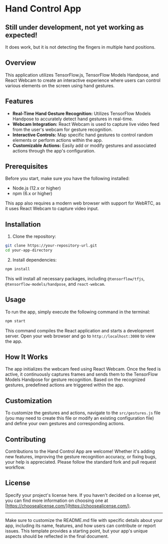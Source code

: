 # Hand Control App

## Still under development, not yet working as expected!
It does work, but it is not detecting the fingers in multiple hand positions.

## Overview

This application utilizes TensorFlow.js, TensorFlow Models Handpose, and React Webcam to create an interactive experience where users can control various elements on the screen using hand gestures.

## Features

-   **Real-Time Hand Gesture Recognition:** Utilizes TensorFlow Models Handpose to accurately detect hand gestures in real-time.
-   **Webcam Integration:** React Webcam is used to capture live video feed from the user's webcam for gesture recognition.
-   **Interactive Controls:** Map specific hand gestures to control random elements or perform actions within the app.
-   **Customizable Actions:** Easily add or modify gestures and associated actions through the app's configuration.

## Prerequisites

Before you start, make sure you have the following installed:

-   Node.js (12.x or higher)
-   npm (6.x or higher)

This app also requires a modern web browser with support for WebRTC, as it uses React Webcam to capture video input.

## Installation

1. Clone the repository:

```bash
git clone https://your-repository-url.git
cd your-app-directory
```

2. Install dependencies:

```bash
npm install
```

This will install all necessary packages, including `@tensorflow/tfjs`, `@tensorflow-models/handpose`, and `react-webcam`.

## Usage

To run the app, simply execute the following command in the terminal:

```bash
npm start
```

This command compiles the React application and starts a development server. Open your web browser and go to `http://localhost:3000` to view the app.

## How It Works

The app initializes the webcam feed using React Webcam. Once the feed is active, it continuously captures frames and sends them to the TensorFlow Models Handpose for gesture recognition. Based on the recognized gestures, predefined actions are triggered within the app.

## Customization

To customize the gestures and actions, navigate to the `src/gestures.js` file (you may need to create this file or modify an existing configuration file) and define your own gestures and corresponding actions.

## Contributing

Contributions to the Hand Control App are welcome! Whether it's adding new features, improving the gesture recognition accuracy, or fixing bugs, your help is appreciated. Please follow the standard fork and pull request workflow.

## License

Specify your project's license here. If you haven't decided on a license yet, you can find more information on choosing one at [https://choosealicense.com/](https://choosealicense.com/).

---

Make sure to customize the README.md file with specific details about your app, including its name, features, and how users can contribute or report issues. This template provides a starting point, but your app's unique aspects should be reflected in the final document.
